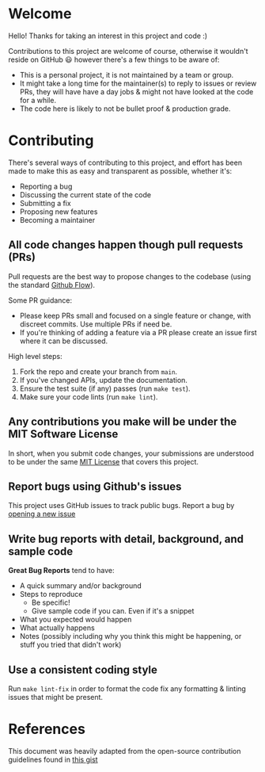 # Welcome

Hello! Thanks for taking an interest in this project and code :)

Contributions to this project are welcome of course, otherwise it wouldn't reside on GitHub 😃 however there's a few
things to be aware of:

- This is a personal project, it is not maintained by a team or group.
- It might take a long time for the maintainer(s) to reply to issues or review PRs, they will have have a day jobs &
  might not have looked at the code for a while.
- The code here is likely to not be bullet proof & production grade.

# Contributing

There's several ways of contributing to this project, and effort has been made to make this as easy and transparent as
possible, whether it's:

- Reporting a bug
- Discussing the current state of the code
- Submitting a fix
- Proposing new features
- Becoming a maintainer

## All code changes happen though pull requests (PRs)

Pull requests are the best way to propose changes to the codebase (using the standard
[Github Flow](https://guides.github.com/introduction/flow/index.html)).

Some PR guidance:

- Please keep PRs small and focused on a single feature or change, with discreet commits. Use multiple PRs if need be.
- If you're thinking of adding a feature via a PR please create an issue first where it can be discussed.

High level steps:

1. Fork the repo and create your branch from `main`.
2. If you've changed APIs, update the documentation.
3. Ensure the test suite (if any) passes (run `make test`).
4. Make sure your code lints (run `make lint`).

## Any contributions you make will be under the MIT Software License

In short, when you submit code changes, your submissions are understood to be under the same
[MIT License](http://choosealicense.com/licenses/mit/) that covers this project.

## Report bugs using Github's issues

This project uses GitHub issues to track public bugs. Report a bug by [opening a new issue](./issues/new/choose)

## Write bug reports with detail, background, and sample code

**Great Bug Reports** tend to have:

- A quick summary and/or background
- Steps to reproduce
  - Be specific!
  - Give sample code if you can. Even if it's a snippet
- What you expected would happen
- What actually happens
- Notes (possibly including why you think this might be happening, or stuff you tried that didn't work)

## Use a consistent coding style

Run `make lint-fix` in order to format the code fix any formatting & linting issues that might be present.

# References

This document was heavily adapted from the open-source contribution guidelines found in
[this gist](https://gist.github.com/briandk/3d2e8b3ec8daf5a27a62)
